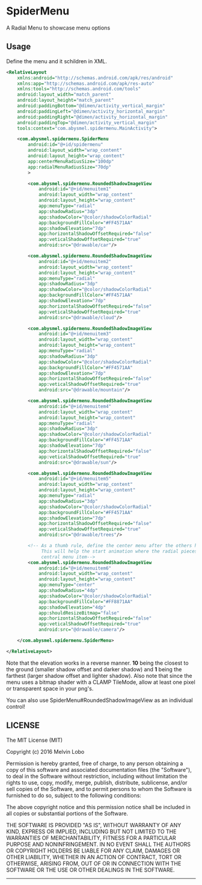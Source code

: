 # SpiderMenu
A Radial Menu to showcase menu options

Usage
-----
 
Define the menu and it schildren in XML. 
```xml
<RelativeLayout
    xmlns:android="http://schemas.android.com/apk/res/android"
    xmlns:app="http://schemas.android.com/apk/res-auto"
    xmlns:tools="http://schemas.android.com/tools"
    android:layout_width="match_parent"
    android:layout_height="match_parent"
    android:paddingBottom="@dimen/activity_vertical_margin"
    android:paddingLeft="@dimen/activity_horizontal_margin"
    android:paddingRight="@dimen/activity_horizontal_margin"
    android:paddingTop="@dimen/activity_vertical_margin"
    tools:context="com.abysmel.spidermenu.MainActivity">

    <com.abysmel.spidermenu.SpiderMenu
        android:id="@+id/spidermenu"
        android:layout_width="wrap_content"
        android:layout_height="wrap_content"
        app:centerMenuRadiusSize="100dp"
        app:radialMenuRadiusSize="70dp"
        >

        <com.abysmel.spidermenu.RoundedShadowImageView
            android:id="@+id/menuitem1"
            android:layout_width="wrap_content"
            android:layout_height="wrap_content"
            app:menuType="radial"
            app:shadowRadius="3dp"
            app:shadowColor="@color/shadowColorRadial"
            app:backgroundFillColor="#FF4571AA"
            app:shadowElevation="7dp"
            app:horizontalShadowOffsetRequired="false"
            app:veticalShadowOffsetRequired="true"
            android:src="@drawable/car"/>

        <com.abysmel.spidermenu.RoundedShadowImageView
            android:id="@+id/menuitem2"
            android:layout_width="wrap_content"
            android:layout_height="wrap_content"
            app:menuType="radial"
            app:shadowRadius="3dp"
            app:shadowColor="@color/shadowColorRadial"
            app:backgroundFillColor="#FF4571AA"
            app:shadowElevation="7dp"
            app:horizontalShadowOffsetRequired="false"
            app:veticalShadowOffsetRequired="true"
            android:src="@drawable/cloud"/>

        <com.abysmel.spidermenu.RoundedShadowImageView
            android:id="@+id/menuitem3"
            android:layout_width="wrap_content"
            android:layout_height="wrap_content"
            app:menuType="radial"
            app:shadowRadius="3dp"
            app:shadowColor="@color/shadowColorRadial"
            app:backgroundFillColor="#FF4571AA"
            app:shadowElevation="7dp"
            app:horizontalShadowOffsetRequired="false"
            app:veticalShadowOffsetRequired="true"
            android:src="@drawable/mountain"/>

        <com.abysmel.spidermenu.RoundedShadowImageView
            android:id="@+id/menuitem4"
            android:layout_width="wrap_content"
            android:layout_height="wrap_content"
            app:menuType="radial"
            app:shadowRadius="3dp"
            app:shadowColor="@color/shadowColorRadial"
            app:backgroundFillColor="#FF4571AA"
            app:shadowElevation="7dp"
            app:horizontalShadowOffsetRequired="false"
            app:veticalShadowOffsetRequired="true"
            android:src="@drawable/sun"/>

        <com.abysmel.spidermenu.RoundedShadowImageView
            android:id="@+id/menuitem5"
            android:layout_width="wrap_content"
            android:layout_height="wrap_content"
            app:menuType="radial"
            app:shadowRadius="3dp"
            app:shadowColor="@color/shadowColorRadial"
            app:backgroundFillColor="#FF4571AA"
            app:shadowElevation="7dp"
            app:horizontalShadowOffsetRequired="false"
            app:veticalShadowOffsetRequired="true"
            android:src="@drawable/trees"/>

        <!-- As a thumb rule, define the center menu after the others have been defined to maintain drawing order.
             This will help the start animation where the radial pieces will be visibly coming from "below" the
             central menu item-->
        <com.abysmel.spidermenu.RoundedShadowImageView
            android:id="@+id/menuitem6"
            android:layout_width="wrap_content"
            android:layout_height="wrap_content"
            app:menuType="center"
            app:shadowRadius="4dp"
            app:shadowColor="@color/shadowColorRadial"
            app:backgroundFillColor="#FF8871AA"
            app:shadowElevation="4dp"
            app:shouldResizeBitmap="false"
            app:horizontalShadowOffsetRequired="false"
            app:veticalShadowOffsetRequired="true"
            android:src="@drawable/camera"/>

    </com.abysmel.spidermenu.SpiderMenu>

</RelativeLayout>
```

Note that the elevation works in a reverse manner. **10** being the closest to the ground (smaller shadow offset and darker shadow) and **1** being the farthest (larger shadow offset and lighter shadow). Also note that since the menu uses a bitmap shader with a CLAMP TileMode, allow at least one pixel or transparent space in your png's.

You can also use SpiderMenu#RoundedShadowImageView as an individual control!

LICENSE
-------
 
The MIT License (MIT)
 
Copyright (c) 2016 Melvin Lobo
 
Permission is hereby granted, free of charge, to any person obtaining a copy
of this software and associated documentation files (the "Software"), to deal
in the Software without restriction, including without limitation the rights
to use, copy, modify, merge, publish, distribute, sublicense, and/or sell
copies of the Software, and to permit persons to whom the Software is
furnished to do so, subject to the following conditions:
 
The above copyright notice and this permission notice shall be included in all
copies or substantial portions of the Software.
 
THE SOFTWARE IS PROVIDED "AS IS", WITHOUT WARRANTY OF ANY KIND, EXPRESS OR
IMPLIED, INCLUDING BUT NOT LIMITED TO THE WARRANTIES OF MERCHANTABILITY,
FITNESS FOR A PARTICULAR PURPOSE AND NONINFRINGEMENT. IN NO EVENT SHALL THE
AUTHORS OR COPYRIGHT HOLDERS BE LIABLE FOR ANY CLAIM, DAMAGES OR OTHER
LIABILITY, WHETHER IN AN ACTION OF CONTRACT, TORT OR OTHERWISE, ARISING FROM,
OUT OF OR IN CONNECTION WITH THE SOFTWARE OR THE USE OR OTHER DEALINGS IN THE
SOFTWARE.

____




